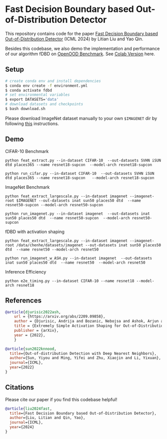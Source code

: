 # Fast Decision Boundary based Out-of-Distribution Detector

This repository contains code for the paper [Fast Decision Boundary based Out-of-Distribution Detector](https://arxiv.org/abs/2312.11536) (ICML 2024) by Litian Liu and Yao Qin.

Besides this codebase, we also demo the implementation and performance of our algorithm fDBD on [OpenOOD Benchmark](https://github.com/Jingkang50/OpenOOD/tree/main). See [Colab Version](https://colab.research.google.com/drive/1ebGFVrLZJ2HpO5R-VTkhG2akK3oqsOxK?usp=sharing) here.  

## Setup

```bash
# create conda env and install dependencies
$ conda env create -f environment.yml
$ conda activate fdbd
# set environmental variables
$ export DATASETS='data'
# download datasets and checkpoints
$ bash download.sh
```
Please download ImageNet dataset manually to your own `$IMAGENET` dir by following [this](https://gist.github.com/bonlime/4e0d236cf98cd5b15d977dfa03a63643) instructions.

## Demo

CIFAR-10 Benchmark
```
python feat_extract.py --in-dataset CIFAR-10  --out-datasets SVHN iSUN dtd places365 --name resnet18-supcon  --model-arch resnet18-supcon

python run_cifar.py --in-dataset CIFAR-10  --out-datasets SVHN iSUN dtd places365 --name resnet18-supcon   --model-arch resnet18-supcon 
```

ImageNet Benchmark
```
python feat_extract_largescale.py --in-dataset imagenet --imagenet-root $IMAGENET --out-datasets inat sun50 places50 dtd  --name resnet50-supcon --model-arch resnet50-supcon

python run_imagenet.py --in-dataset imagenet  --out-datasets inat sun50 places50 dtd  --name resnet50-supcon  --model-arch resnet50-supcon
```

fDBD with activation shaping
```
python feat_extract_largescale.py --in-dataset imagenet --imagenet-root /data/chenhe/datasets/imagenet --out-datasets inat sun50 places50 dtd  --name resnet50 --model-arch resnet50

python run_imagenet_w_ASH.py --in-dataset imagenet  --out-datasets inat sun50 places50 dtd  --name resnet50  --model-arch resnet50
```

Inference Efficiency
```
python e2e_timing.py --in-dataset CIFAR-10 --name resnet18 --model-arch resnet18
```

## References

```bibtex
@article{djurisic2022ash,
    url = {https://arxiv.org/abs/2209.09858},
    author = {Djurisic, Andrija and Bozanic, Nebojsa and Ashok, Arjun and Liu, Rosanne},
    title = {Extremely Simple Activation Shaping for Out-of-Distribution Detection},
    publisher = {arXiv},
    year = {2022},
    }
```

```bibtex
@article{sun2022knnood,
  title={Out-of-distribution Detection with Deep Nearest Neighbors},
  author={Sun, Yiyou and Ming, Yifei and Zhu, Xiaojin and Li, Yixuan},
  journal={ICML},
  year={2022}
}
```
      
## Citations

Please cite our paper if you find this codebase helpful! 

```bibtex
@article{liu2024fast,
  title={Fast Decision Boundary based Out-of-Distribution Detector},
  author={Liu, Litian and Qin, Yao},
  journal={ICML},
  year={2024}
}
```
